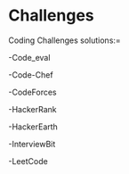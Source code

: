 # Challenges

Coding Challenges solutions:=

-Code_eval

-Code-Chef

-CodeForces

-HackerRank

-HackerEarth

-InterviewBit

-LeetCode

